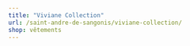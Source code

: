 ```yaml
---
title: "Viviane Collection"
url: /saint-andre-de-sangonis/viviane-collection/
shop: vêtements
---
```

